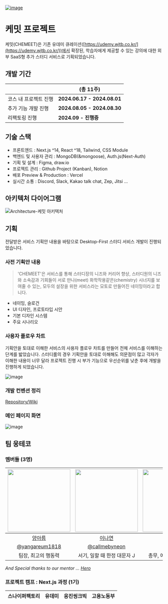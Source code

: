 [![image](https://github.com/user-attachments/assets/31cc3274-77ab-4885-a15c-0006cf73d129)](https://chemeet.vercel.app/)

# 케밋 프로젝트

케밋(CHEMEET)은 기존 유데미 큐레이션([https://udemy.wjtb.co.kr/](https://udemy.wjtb.co.kr/))에서 확장된, 학습자에게 제공할 수 있는 강의에 대한 외부 SaaS형 추가 스터디 서비스로 기획되었습니다.

## 개발 기간

|                       | (총 11주)                   |
| --------------------- | --------------------------- |
| 코스 내 프로젝트 진행 | **2024.06.17 - 2024.08.01** |
| 추가 기능 개발 진행   | **2024.08.05 - 2024.08.30** |
| 리팩토링 진행         | **2024.09 - 진행중**        |

## 기술 스택

- 프론트엔드 : Next.js ^14, React ^18, Tailwind, CSS Module
- 백엔드 및 사용자 관리 : MongoDB(&mongoose), Auth.js(Next-Auth)
- 기획 및 설계 : Figma, draw.io
- 프로젝트 관리 : Github Project (Kanban), Notion
- 배포 Preview & Production : Vercel
- 실시간 소통 : Discord, Slack, Kakao talk chat, Zep, Jitsi ...

## 아키텍처 다이어그램

![Architecture-케밋 아키텍처](https://github.com/user-attachments/assets/071be105-50c2-4875-b9ab-8fae2d5424e2)

## 기획

전달받은 서비스 기획안 내용을 바탕으로 Desktop-First 스터디 서비스 개발이 진행되었습니다.

### 사전 기획안 내용

> 'CHEMEET'은 서비스를 통해 스터디장의 니즈와 커리어 향상, 스터디원의 니즈와 소속감과 기회들이 서로 만나(meet) 화학작용같은(chemistry) 시너지를 보여줄 수 있는, 모두의 설장을 위한 서비스라는 모토로 만들어진 네이밍이라고 합니다.

- 네이밍, 슬로건
- UI 디자인, 프로토타입 시안
- 기본 디자인 시스템
- 주요 시나리오

### 사용자 플로우 차트

기획안을 토대로 이해한 서비스의 사용자 플로우 차트를 만들어 전체 서비스를 이해하는 단계를 밟았습니다.
스터디룸의 경우 기획안을 토대로 이해해도 의문점이 많고 각자가 이해한 내용이 너무 달라 프로젝트 진행 시 부가 기능으로 우선순위를 낮춘 후에 개발을 진행하게 되었습니다.

![image](https://github.com/user-attachments/assets/23bc3468-9a16-440a-a401-29473a825c80)

### 개발 컨벤션 정리

[Repository/Wiki](https://github.com/woongteco/nextcamp-12t/wiki)

### 메인 페이지 화면

![image](https://github.com/user-attachments/assets/458fe4b7-993d-4fff-a281-f67bd65080dc)

## 팀 웅테코

### 멤버들 (3명)

| [<img src="https://avatars.githubusercontent.com/yangareum1818" width="200">](https://github.com/yangareum1818) | [<img src="https://avatars.githubusercontent.com/callmebyneon" width="200">](https://github.com/callmebyneon) | [<img src="https://avatars.githubusercontent.com/oweaj" width="200">](https://github.com/oweaj) |
| :-------------------------------------------------------------------------------------------------------------: | :-----------------------------------------------------------------------------------------------------------: | :---------------------------------------------------------------------------------------------: |
|                                   [양아름](https://github.com/yangareum1818)                                    |                                   [이나연](https://github.com/callmebyneon)                                   |                               [장재우](https://github.com/oweaj)                                |
|                               [@yangareum1818](https://github.com/yangareum1818)                                |                               [@callmebyneon](https://github.com/callmebyneon)                                |                               [@oweaj](https://github.com/oweaj)                                |
|                                               팀장, 최고의 행동력                                               |                                          서기, 일할 때 한정 대문자 J                                          |                                    총무, 예비 백엔드 개발자                                     |

_And Special thanks to our mentor ... [Hero](https://github.com/hero-dataheroes)_

### 프로젝트 캠프 : Next.js 과정 (1기)

| 스나이퍼팩토리 | 유데미 | 웅진씽크빅 | 고용노동부 |
| :------------: | :----: | :--------: | :--------: |
